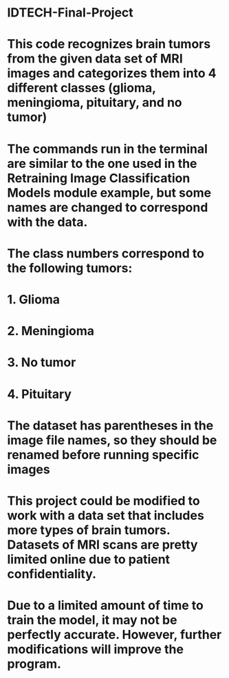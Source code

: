 # IDTECH-Final-Project

#  This code recognizes brain tumors from the given data set of MRI images and categorizes them  into 4 different classes (glioma, meningioma, pituitary, and no tumor)

# The commands run in the terminal are similar to the one used in the Retraining Image Classification Models module example, but some names are changed to correspond with the data.

#  The class numbers correspond to the following tumors:
# 1. Glioma
# 2. Meningioma
# 3. No tumor
# 4. Pituitary

# The dataset has parentheses in the image file names, so they should be renamed before running specific images

#  This project could be modified to work with a data set that includes more types of brain tumors. Datasets of MRI scans are pretty limited online due to patient confidentiality. 

#  Due to a limited amount of time to train the model, it may not be perfectly accurate. However, further modifications will improve the program. 
